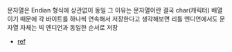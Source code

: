 문자열은 Endian 형식에 상관없이 동일
그 이유는 문자열이란 결국 char(캐릭터) 배열이기 때문에 각 바이트를 하나씩 연속해서 저장한다고 생각해보면 리틀 엔디언에서도 문자열 자체는 빅 엔디언과 동일한 순서로 저장

- [ref](https://blog.naver.com/aaasssddd25/220904471846)
